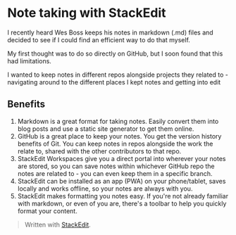 # Note taking with StackEdit
I recently heard Wes Boss keeps his notes in markdown (.md) files and decided to see if I could find an efficient way to do that myself.

My first thought was to do so directly on GitHub, but I soon found that this had limitations. 

I wanted to keep notes in different repos alongside projects they related to - navigating around to the different places I kept notes and getting into edit

## Benefits

1. Markdown is a great format for taking notes. Easily convert them into blog posts and use a static site generator to get them online.
2. GitHub is a great place to keep your notes. You get the version history benefits of Git. You can keep notes in repos alongside the work the relate to, shared with the other contributors to that repo.
3. StackEdit Workspaces give you a direct portal into wherever your notes are stored, so you can save notes within whichever GitHub repo the notes are related to - you can even keep them in a specific branch. 
4. StackEdit can be installed as an app (PWA) on your phone/tablet, saves locally and works offline, so your notes are always with you.
5. StackEdit makes formatting you notes easy. If you're not already familiar with markdown, or even of you are, there's a toolbar to help you quickly format your content.




> Written with [StackEdit](https://stackedit.io/).
<!--stackedit_data:
eyJoaXN0b3J5IjpbMjEzNzI4ODc4MCwtMjA0NDczMzIyXX0=
-->